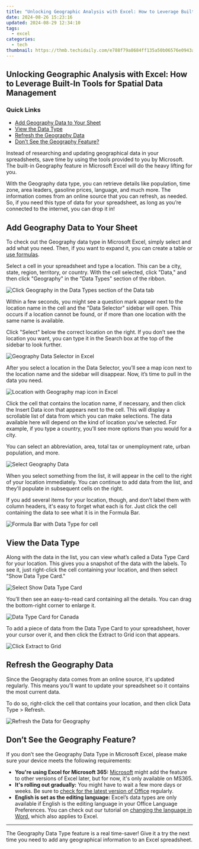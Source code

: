 ```yaml
---
title: "Unlocking Geographic Analysis with Excel: How to Leverage Built-In Tools for Spatial Data Management"
date: 2024-08-26 15:23:16
updated: 2024-08-29 12:34:10
tags:
  - excel
categories:
  - tech
thumbnail: https://thmb.techidaily.com/e788f79a8684ff135a50b06576e0943a8c2779cab90284e9a264c3a4912b0271.png
---
```


## Unlocking Geographic Analysis with Excel: How to Leverage Built-In Tools for Spatial Data Management

### Quick Links

* [Add Geography Data to Your Sheet](https://facebook-video-footage.techidaily.com/2024-approved-youtubers-playbook-advanced-techniques-for-engaging-editing/)
* [View the Data Type](https://location-fake.techidaily.com/6-ways-to-change-spotify-location-on-your-apple-iphone-13-pro-drfone-by-drfone-virtual-ios/)
* [Refresh the Geography Data](https://youtube-stream.techidaily.com/2024-approved-unlocking-the-secrets-to-outro-mastery-free-tutorials-1-6/)
* [Don’t See the Geography Feature?](https://fake-location.techidaily.com/life360-learn-how-everything-works-on-nubia-red-magic-8s-proplus-drfone-by-drfone-virtual-android/)

 Instead of researching and updating geographical data in your spreadsheets, save time by using the tools provided to you by Microsoft. The built-in Geography feature in Microsoft Excel will do the heavy lifting for you.

 With the Geography data type, you can retrieve details like population, time zone, area leaders, gasoline prices, language, and much more. The information comes from an online source that you can refresh, as needed. So, if you need this type of data for your spreadsheet, as long as you’re connected to the internet, you can drop it in!

##  Add Geography Data to Your Sheet

 To check out the Geography data type in Microsoft Excel, simply select and add what you need. Then, if you want to expand it, you can create a table or [use formulas](https://win-solutions.techidaily.com/solving-the-d3d-initialization-error-fixing-errgfxd3dinit-on-gta-v/).

 Select a cell in your spreadsheet and type a location. This can be a city, state, region, territory, or country. With the cell selected, click "Data," and then click "Geography" in the "Data Types" section of the ribbon.

![Click Geography in the Data Types section of the Data tab](https://static1.howtogeekimages.com/wordpress/wp-content/uploads/2020/11/ClickGeographyDataType-Excel.png) 

 Within a few seconds, you might see a question mark appear next to the location name in the cell and the "Data Selector" sidebar will open. This occurs if a location cannot be found, or if more than one location with the same name is available.

 Click "Select" below the correct location on the right. If you don’t see the location you want, you can type it in the Search box at the top of the sidebar to look further.

![Geography Data Selector in Excel](https://static1.howtogeekimages.com/wordpress/wp-content/uploads/2020/11/GeographyDataSelector-Excel.png) 

 After you select a location in the Data Selector, you’ll see a map icon next to the location name and the sidebar will disappear. Now, it’s time to pull in the data you need.

![Location with Geography map icon in Excel](https://static1.howtogeekimages.com/wordpress/wp-content/uploads/2020/11/GeographyMapIcon-Excel.png) 

 Click the cell that contains the location name, if necessary, and then click the Insert Data icon that appears next to the cell. This will display a scrollable list of data from which you can make selections. The data available here will depend on the kind of location you've selected. For example, if you type a country, you’ll see more options than you would for a city.

 You can select an abbreviation, area, total tax or unemployment rate, urban population, and more.

![Select Geography Data](https://static1.howtogeekimages.com/wordpress/wp-content/uploads/2020/11/GeographyInsertData-Excel.png) 

 When you select something from the list, it will appear in the cell to the right of your location immediately. You can continue to add data from the list, and they'll populate in subsequent cells on the right.

 If you add several items for your location, though, and don’t label them with column headers, it's easy to forget what each is for. Just click the cell containing the data to see what it is in the Formula Bar.

![Formula Bar with Data Type for cell](https://static1.howtogeekimages.com/wordpress/wp-content/uploads/2020/11/CellDataDetail-Excel.png) 

##  View the Data Type

 Along with the data in the list, you can view what’s called a Data Type Card for your location. This gives you a snapshot of the data with the labels. To see it, just right-click the cell containing your location, and then select "Show Data Type Card."

![Select Show Data Type Card](https://static1.howtogeekimages.com/wordpress/wp-content/uploads/2020/11/ShowDataTypeCard-Excel.png) 

 You’ll then see an easy-to-read card containing all the details. You can drag the bottom-right corner to enlarge it.

![Data Type Card for Canada](https://static1.howtogeekimages.com/wordpress/wp-content/uploads/2020/11/DataTypeCard-Excel.png) 

 To add a piece of data from the Data Type Card to your spreadsheet, hover your cursor over it, and then click the Extract to Grid icon that appears.

![Click Extract to Grid](https://static1.howtogeekimages.com/wordpress/wp-content/uploads/2020/11/DataTypeCardAddToGrid-Excel.png) 

##  Refresh the Geography Data

 Since the Geography data comes from an online source, it's updated regularly. This means you’ll want to update your spreadsheet so it contains the most current data.

 To do so, right-click the cell that contains your location, and then click Data Type > Refresh.

![Refresh the Data for Geography](https://static1.howtogeekimages.com/wordpress/wp-content/uploads/2020/11/RefreshDataType-Excel.png) 

##  Don’t See the Geography Feature?

 If you don’t see the Geography Data Type in Microsoft Excel, please make sure your device meets the following requirements:

* **You're using Excel for Microsoft 365:** [Microsoft](https://support.microsoft.com/en-us/office/linked-data-types-faq-and-tips-d48d6394-c83a-43cd-9d94-78257102f054) might add the feature to other versions of Excel later, but for now, it's only available on MS365.
* **It's rolling out gradually:** You might have to wait a few more days or weeks. Be sure to [check for the latest version of Office](https://sound-issues.techidaily.com/solving-common-issues-with-your-steelseries-arctis-7-mic-troubleshooting-guide/) regularly.
* **English is set as the editing language:** Excel’s data types are only available if English is the editing language in your Office Language Preferences. You can check out our tutorial on [changing the language in Word](https://instagram-videos.techidaily.com/essential-tips-for-effective-hashtag-utilization-in-instagram-marketing-for-2024/), which also applies to Excel.

---

 The Geography Data Type feature is a real time-saver! Give it a try the next time you need to add any geographical information to an Excel spreadsheet.

<ins class="adsbygoogle"
     style="display:block"
     data-ad-format="autorelaxed"
     data-ad-client="ca-pub-7571918770474297"
     data-ad-slot="1223367746"></ins>



<ins class="adsbygoogle"
     style="display:block"
     data-ad-client="ca-pub-7571918770474297"
     data-ad-slot="8358498916"
     data-ad-format="auto"
     data-full-width-responsive="true"></ins>
